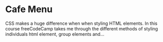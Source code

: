 # Cafe Menu


CSS makes a huge difference when when styling HTML elements. In this course freeCodeCamp takes me through the different methods of styling individuals html element, group elements and...